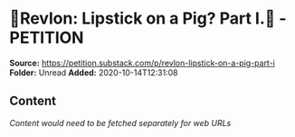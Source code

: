 # 💄Revlon: Lipstick on a Pig? Part I.💄 - PETITION

**Source:** https://petition.substack.com/p/revlon-lipstick-on-a-pig-part-i
**Folder:** Unread
**Added:** 2020-10-14T12:31:08




## Content
*Content would need to be fetched separately for web URLs*
